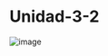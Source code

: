 # Unidad-3-2
![image](https://github.com/Sanchez28032001/Unidad-3-2/assets/148785096/38f653ed-1073-467b-93b8-beceaaf95cf2)
